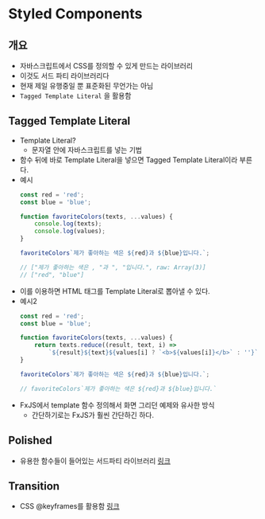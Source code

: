# Styled Components
## 개요
- 자바스크립트에서 CSS를 정의할 수 있게 만드는 라이브러리
- 이것도 서드 파티 라이브러리다
- 현재 제일 유행중일 뿐 표준화된 무언가는 아님
- `Tagged Template Literal` 을 활용함

## Tagged Template Literal
- Template Literal?
    - 문자열 안에 자바스크립트를 넣는 기법 
- 함수 뒤에 바로 Template Literal을 넣으면 Tagged Template Literal이라 부른다.
- 예시
    ```javascript
    const red = 'red';
    const blue = 'blue';
    
    function favoriteColors(texts, ...values) {
        console.log(texts);
        console.log(values);
    }
    
    favoriteColors`제가 좋아하는 색은 ${red}과 ${blue}입니다.`;
    
    // ["제가 좋아하는 색은 , "과 ", "입니다.", raw: Array(3)]
    // ["red", "blue"]
    ```
- 이를 이용하면 HTML 태그를 Template Literal로 뽑아낼 수 있다.
- 예시2
    ```javascript
    const red = 'red';
    const blue = 'blue';
    
    function favoriteColors(texts, ...values) {
        return texts.reduce((result, text, i) => 
            `${result}${text}${values[i] ? `<b>${values[i]}</b>` : ''}`, '');
    }
    
    favoriteColors`제가 좋아하는 색은 ${red}과 ${blue}입니다.`;
    
    // favoriteColors`제가 좋아하는 색은 ${red}과 ${blue}입니다.`
    ```
- FxJS에서 template 함수 정의해서 화면 그리던 예제와 유사한 방식
    - 간단하기로는 FxJS가 훨씬 간단하긴 하다.
    
## Polished
- 유용한 함수들이 들어있는 서드파티 라이브러리 [링크](https://polished.js.org/)

## Transition
- CSS @keyframes를 활용함 [링크](https://developer.mozilla.org/en-US/docs/Web/CSS/@keyframes) 
